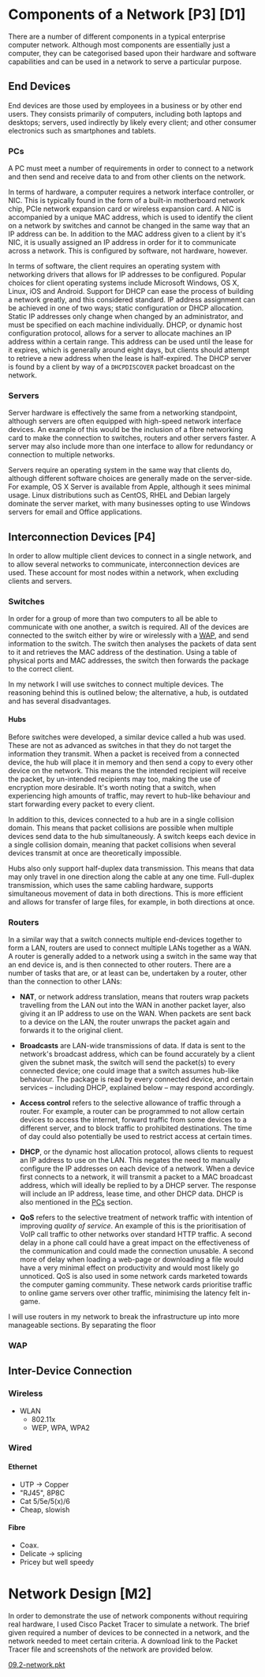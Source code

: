 # Components of a Network [P3] [D1]

There are a number of different components in a typical enterprise computer network. Although most components are essentially just a computer, they can be categorised based upon their hardware and software capabilities and can be used in a network to serve a particular purpose.

## End Devices

End devices are those used by employees in a business or by other end users. They consists primarily of computers, including both laptops and desktops; servers, used indirectly by likely every client; and other consumer electronics such as smartphones and tablets.

### PCs

A PC must meet a number of requirements in order to connect to a network and then send and receive data to and from other clients on the network.

In terms of hardware, a computer requires a network interface controller, or NIC. This is typically found in the form of a built-in motherboard network chip, PCIe network expansion card or wireless expansion card. A NIC is accompanied by a unique MAC address, which is used to identify the client on a network by switches and cannot be changed in the same way that an IP address can be. In addition to the MAC address given to a client by it's NIC, it is usually assigned an IP address in order for it to communicate across a network. This is configured by software, not hardware, however.

In terms of software, the client requires an operating system with networking drivers that allows for IP addresses to be configured. Popular choices for client operating systems include Microsoft Windows, OS X, Linux, iOS and Android. Support for DHCP can ease the process of building a network greatly, and this considered standard. IP address assignment can be achieved in one of two ways; static configuration or DHCP allocation. Static IP addresses only change when changed by an administrator, and must be specified on each machine individually. DHCP, or dynamic host configuration protocol, allows for a server to allocate machines an IP address within a certain range. This address can be used until the lease for it expires, which is generally around eight days, but clients should attempt to retrieve a new address when the lease is half-expired. The DHCP server is found by a client by way of a `DHCPDISCOVER` packet broadcast on the network.

### Servers

Server hardware is effectively the same from a networking standpoint, although servers are often equipped with high-speed network interface devices. An example of this would be the inclusion of a fibre networking card to make the connection to switches, routers and other servers faster. A server may also include more than one interface to allow for redundancy or connection to multiple networks.

Servers require an operating system in the same way that clients do, although different software choices are generally made on the server-side. For example, OS X Server is available from Apple, although it sees minimal usage. Linux distributions such as CentOS, RHEL and Debian largely dominate the server market, with many businesses opting to use Windows servers for email and Office applications.

## Interconnection Devices [P4]

In order to allow multiple client devices to connect in a single network, and to allow several networks to communicate, interconnection devices are used. These account for most nodes within a network, when excluding clients and servers.

### Switches

In order for a group of more than two computers to all be able to communicate with one another, a switch is required. All of the devices are connected to the switch either by wire or wirelessly with a [WAP](#1.2.3), and send information to the switch. The switch then analyses the packets of data sent to it and retrieves the MAC address of the destination. Using a table of physical ports and MAC addresses, the switch then forwards the package to the correct client.

In my network I will use switches to connect multiple devices. The reasoning behind this is outlined below; the alternative, a hub, is outdated and has several disadvantages.

#### Hubs

Before switches were developed, a similar device called a hub was used. These are not as advanced as switches in that they do not target the information they transmit. When a packet is received from a connected device, the hub will place it in memory and then send a copy to every other device on the network. This means the the intended recipient will receive the packet, by un-intended recipients may too, making the use of encryption more desirable. It's worth noting that a switch, when experiencing high amounts of traffic, may revert to hub-like behaviour and start forwarding every packet to every client.

In addition to this, devices connected to a hub are in a single collision domain. This means that packet collisions are possible when multiple devices send data to the hub simultaneously. A switch keeps each device in a single collision domain, meaning that packet collisions when several devices transmit at once are theoretically impossible.

Hubs also only support half-duplex data transmission. This means that data may only travel in one direction along the cable at any one time. Full-duplex transmission, which uses the same cabling hardware, supports simultaneous movement of data in both directions. This is more efficient and allows for transfer of large files, for example, in both directions at once.

### Routers

In a similar way that a switch connects multiple end-devices together to form a LAN, routers are used to connect multiple LANs together as a WAN. A router is generally added to a network using a switch in the same way that an end device is, and is then connected to other routers. There are a number of tasks that are, or at least can be, undertaken by a router, other than the connection to other LANs:

* **NAT**, or network address translation, means that routers wrap packets travelling from the LAN out into the WAN in another packet layer, also giving it an IP address to use on the WAN. When packets are sent back to a device on the LAN, the router unwraps the packet again and forwards it to the original client.

* **Broadcasts** are LAN-wide transmissions of data. If data is sent to the network's broadcast address, which can be found accurately by a client given the subnet mask, the switch will send the packet(s) to every connected device; one could image that a switch assumes hub-like behaviour. The package is read by every connected device, and certain services &ndash; including DHCP, explained below &ndash; may respond accordingly.

* **Access control** refers to the selective allowance of traffic through a router. For example, a router can be programmed to not allow certain devices to access the internet, forward traffic from some devices to a different server, and to block traffic to prohibited destinations. The time of day could also potentially be used to restrict access at certain times.

* **DHCP**, or the dynamic host allocation protocol, allows clients to request an IP address to use on the LAN. This negates the need to manually configure the IP addresses on each device of a network. When a device first connects to a network, it will transmit a packet to a MAC broadcast address, which will ideally be replied to by a DHCP server. The response will include an IP address, lease time, and other DHCP data. DHCP is also mentioned in the [PCs](#1.1.1) section.

* **QoS** refers to the selective treatment of network traffic with intention of improving *quality of service*. An example of this is the prioritisation of VoIP call traffic to other networks over standard HTTP traffic. A second delay in a phone call could have a great impact on the effectiveness of the communication and could made the connection unusable. A second more of delay when loading a web-page or downloading a file would have a very minimal effect on productivity and would most likely go unnoticed. QoS is also used in some network cards marketed towards the computer gaming community. These network cards prioritise traffic to online game servers over other traffic, minimising the latency felt in-game.

I will use routers in my network to break the infrastructure up into more manageable sections. By separating the floor 

### WAP

## Inter-Device Connection

### Wireless

* WLAN
	* 802.11x
	* WEP, WPA, WPA2

### Wired

#### Ethernet

* UTP -> Copper
* "RJ45", 8P8C
* Cat 5/5e/5(x)/6
* Cheap, slowish

#### Fibre

* Coax.
* Delicate -> splicing
* Pricey but well speedy

# Network Design [M2]

In order to demonstrate the use of network components without requiring real hardware, I used Cisco Packet Tracer to simulate a network. The brief given required a number of devices to be connected in a network, and the network needed to meet certain criteria. A download link to the Packet Tracer file and screenshots of the network are provided below.

<div class="f">
	<a href="/file/data/09.2-network.pkt">09.2-network.pkt</a>
</div>

<!-- <div class="i">
	<img src="/btec/img/09.2.1.png">
	<div>Image by me; see <a href="/btec/license">license</a>.</div>
</div>
<div class="i">
	<img src="/btec/img/09.2.2.png">
	<div>Image by me; see <a href="/btec/license">license</a>.</div>
</div> -->
